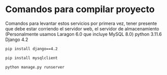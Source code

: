 # Comandos para compilar proyecto
Comandos para levantar estos servicios por primera vez, tener presente que debe estar corriendo el servidor web, el servidor de almacenamiento (Personalmente usamos Laragon 6.0 que incluye MySQL 8.0) python 3.11.6  Django 4.2 

~~~ bash
pip install django==4.2
~~~
~~~ bash
pip install mysqlclient
~~~ 
~~~ bash
python manage.py runserver
~~~
